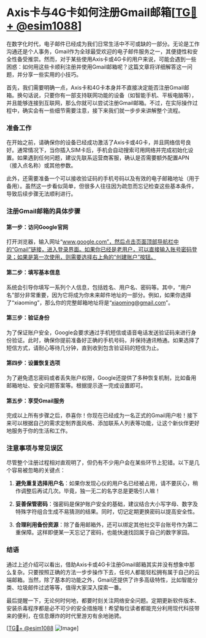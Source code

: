 # Axis卡与4G卡如何注册Gmail邮箱[[TG💪+ @esim1088](https://t.me/s/esim1088)]

在数字化时代，电子邮件已经成为我们日常生活中不可或缺的一部分。无论是工作沟通还是个人事务，Gmail作为全球最受欢迎的电子邮件服务之一，其便捷性和安全性备受推崇。然而，对于某些使用Axis卡或4G卡的用户来说，可能会遇到一些困惑：如何用这些卡顺利注册并使用Gmail邮箱呢？这篇文章将详细解答这一问题，并分享一些实用的小技巧。

首先，我们需要明确一点，Axis卡和4G卡本身并不直接决定能否注册Gmail邮箱。换句话说，只要你有一部支持联网功能的设备（如智能手机、平板电脑等），并且能够连接到互联网，那么你就可以尝试注册Gmail邮箱。不过，在实际操作过程中，确实会有一些细节需要注意，接下来我们就一步步来讲解整个流程。

### 准备工作

在开始之前，请确保你的设备已经成功激活了Axis卡或4G卡，并且网络信号良好。通常情况下，当你插入SIM卡后，手机会自动搜索可用网络并完成初始化设置。如果遇到任何问题，建议先联系运营商客服，确认是否需要额外配置APN（接入点名称）或其他参数。

此外，还需要准备一个可以接收验证码的手机号码以及有效的电子邮箱地址（用于备用）。虽然这一步看似简单，但很多人往往因为疏忽而忘记检查这些基本条件，导致后续步骤无法顺利进行。

### 注册Gmail邮箱的具体步骤

#### 第一步：访问Google官网
打开浏览器，输入网址“www.google.com”，然后点击页面顶部导航栏中的“Gmail”链接，进入登录界面。如果你已经是老用户，可以直接输入账号密码登录；如果是第一次使用，则需要选择右上角的“创建账户”按钮。

#### 第二步：填写基本信息
系统会引导你填写一系列个人信息，包括姓名、用户名、密码等。其中，“用户名”部分非常重要，因为它将成为你未来邮件地址的一部分。例如，如果你选择了“xiaoming”，那么你的完整邮箱地址将是“xiaoming@gmail.com”。

#### 第三步：验证身份
为了保证账户安全，Google会要求通过手机短信或语音电话发送验证码来进行身份验证。此时，确保你提前准备好正确的手机号码，并保持通讯畅通。如果选择了短信方式，请耐心等待几分钟，直到收到包含验证码的短信为止。

#### 第四步：设置恢复选项
为了避免遗忘密码或者丢失账户权限，Google还提供了多种恢复机制，比如备用邮箱地址、安全问题答案等。根据提示逐一完成设置即可。

#### 第五步：享受Gmail服务
完成以上所有步骤之后，恭喜你！你现在已经成为一名正式的Gmail用户啦！接下来可以根据自己的需求定制界面风格、添加联系人列表等功能，让这个新伙伴更好地服务于你的生活和工作。

### 注意事项与常见误区

尽管整个注册过程相对直观明了，但仍有不少用户会在某些环节上犯错。以下是几个容易被忽略的关键点：

1. **避免重复选择用户名**：如果你发现心仪的用户名已经被占用，请不要灰心，稍作调整后再试几次。毕竟，独一无二的名字总是更吸引人嘛！

2. **妥善保管密码**：强密码是保护账户安全的基础，建议结合大小写字母、数字及特殊字符组合生成不易猜测的结果。同时，切记定期更换密码以提高安全性。

3. **合理利用备份资源**：除了备用邮箱外，还可以绑定其他社交平台账号作为第二重保障。这样即便某一天忘记了密码，也能快速找回属于自己的数字家园。

### 结语

通过上述介绍可以看出，借助Axis卡或4G卡注册Gmail邮箱其实并没有想象中那么复杂。只要按照正确的方法一步步操作下去，任何人都能轻松拥有属于自己的云端邮箱。当然，除了基本的功能之外，Gmail还提供了许多高级特性，比如智能分类、垃圾邮件过滤等等，值得大家深入探索一番。

最后提醒一下，无论何时何地，都要时刻关注网络安全问题。定期更新软件版本、安装杀毒程序都是必不可少的安全措施哦！希望每位读者都能充分利用现代科技带来的便利，在信息爆炸的时代里游刃有余地驰骋。

[[TG💪+ @esim1088](https://t.me/s/esim1088) ![Image](https://i.postimg.cc/4NQfJmqS/Snipaste-2025-05-13-00-14-12.png)]